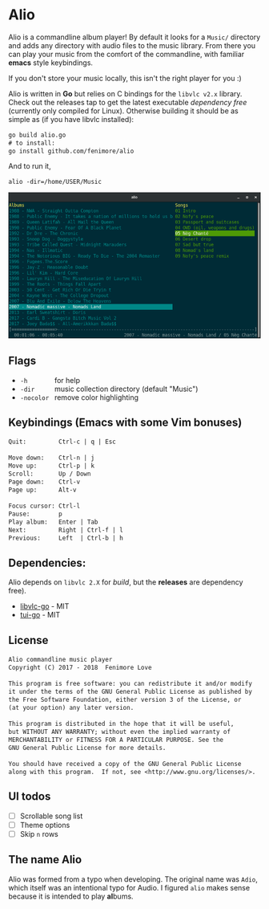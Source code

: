 # Alio

Alio is a commandline album player! By default it looks for a `Music/` directory
and adds any directory with audio files to the music library. From there you can
play your music from the comfort of the commandline, with familiar **emacs** style
keybindings.

If you don't store your music locally, this isn't the right player for you :)

Alio is written in **Go** but relies on C bindings for the `libvlc v2.x` library. Check out the releases tap to get the latest executable _dependency free_ (currently only compiled for Linux). Otherwise building it should be as simple as (if you have libvlc installed):

    go build alio.go
    # to install:
    go install github.com/fenimore/alio


And to run it,

    alio -dir=/home/USER/Music


![Alio](/screenshot.png?raw=true)

## Flags

- `-h       ` for help
- `-dir     ` music collection directory (default "Music")
- `-nocolor ` remove color highlighting

## Keybindings (Emacs with some Vim bonuses)

```
Quit:         Ctrl-c | q | Esc

Move down:    Ctrl-n | j
Move up:      Ctrl-p | k
Scroll:       Up / Down
Page down:    Ctrl-v
Page up:      Alt-v

Focus cursor: Ctrl-l
Pause:        p
Play album:   Enter | Tab
Next:         Right | Ctrl-f | l
Previous:     Left  | Ctrl-b | h
```

## Dependencies:

Alio depends on `libvlc 2.X` for _build_, but the **releases** are dependency free).

- [libvlc-go](https://github.com/adrg/libvlc-go) - MIT
- [tui-go](https://github.com/marcusolsson/tui-go/) - MIT

## License

```
Alio commandline music player
Copyright (C) 2017 - 2018  Fenimore Love

This program is free software: you can redistribute it and/or modify
it under the terms of the GNU General Public License as published by
the Free Software Foundation, either version 3 of the License, or
(at your option) any later version.

This program is distributed in the hope that it will be useful,
but WITHOUT ANY WARRANTY; without even the implied warranty of
MERCHANTABILITY or FITNESS FOR A PARTICULAR PURPOSE. See the
GNU General Public License for more details.

You should have received a copy of the GNU General Public License
along with this program.  If not, see <http://www.gnu.org/licenses/>.
```

## UI todos

- [ ] Scrollable song list
- [ ] Theme options
- [ ] Skip `n` rows

## The name Alio

Alio was formed from a typo when developing. The original name was `Adio`, which itself
was an intentional typo for Audio. I figured `alio` makes sense because it is intended to
play **al**bums.
